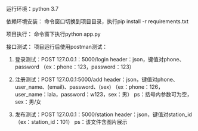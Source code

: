 运行环境：python 3.7

依赖环境安装：
命令窗口切换到项目目录，执行pip install -r requirements.txt

项目执行：
命令窗下执行python app.py

接口测试：
项目运行后使用postman测试：
1. 登录测试：POST  127.0.0.1：5000/login
	header：json，键值对phone、password
	（ex：phone：123，password：123）

2. 注册测试：POST  127.0.0.1:5000/add
	header：json，键值对phone、user_name、(email)、password、(sex)
	（ex：phone：126，user_name：lala，password：w123，sex：男）
	ps：括号内参数可为空，sex：男/女

3. 发布测试：POST  127.0.0.1：5000/station
	header：json，键值对station_id
	（ex：station_id：101）
	ps：该文件含图片展示
